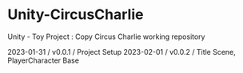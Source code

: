 # Unity-CircusCharlie    
Unity - Toy Project : Copy Circus Charlie  working repository     
    
2023-01-31 / v0.0.1 / Project Setup
2023-02-01 / v0.0.2 / Title Scene, PlayerCharacter Base
